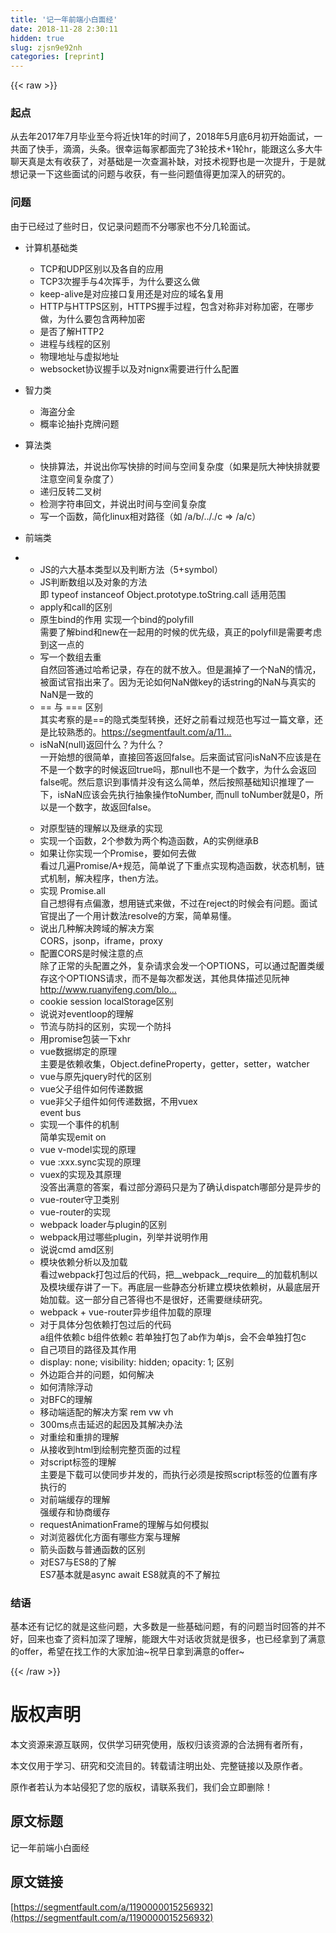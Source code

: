 ```yaml
---
title: '记一年前端小白面经' 
date: 2018-11-28 2:30:11
hidden: true
slug: zjsn9e92nh
categories: [reprint]
---
```


{{< raw >}}
<h3 id="articleHeader0">&#x8D77;&#x70B9;</h3><p>&#x4ECE;&#x53BB;&#x5E74;2017&#x5E74;7&#x6708;&#x6BD5;&#x4E1A;&#x81F3;&#x4ECA;&#x5C06;&#x8FD1;&#x5FEB;1&#x5E74;&#x7684;&#x65F6;&#x95F4;&#x4E86;&#xFF0C;2018&#x5E74;5&#x6708;&#x5E95;6&#x6708;&#x521D;&#x5F00;&#x59CB;&#x9762;&#x8BD5;&#xFF0C;&#x4E00;&#x5171;&#x9762;&#x4E86;&#x5FEB;&#x624B;&#xFF0C;&#x6EF4;&#x6EF4;&#xFF0C;&#x5934;&#x6761;&#x3002;&#x5F88;&#x5E78;&#x8FD0;&#x6BCF;&#x5BB6;&#x90FD;&#x9762;&#x5B8C;&#x4E86;3&#x8F6E;&#x6280;&#x672F;+1&#x8F6E;hr&#xFF0C;&#x80FD;&#x8DDF;&#x8FD9;&#x4E48;&#x591A;&#x5927;&#x725B;&#x804A;&#x5929;&#x771F;&#x662F;&#x592A;&#x6709;&#x6536;&#x83B7;&#x4E86;&#xFF0C;&#x5BF9;&#x57FA;&#x7840;&#x662F;&#x4E00;&#x6B21;&#x67E5;&#x6F0F;&#x8865;&#x7F3A;&#xFF0C;&#x5BF9;&#x6280;&#x672F;&#x89C6;&#x91CE;&#x4E5F;&#x662F;&#x4E00;&#x6B21;&#x63D0;&#x5347;&#xFF0C;&#x4E8E;&#x662F;&#x5C31;&#x60F3;&#x8BB0;&#x5F55;&#x4E00;&#x4E0B;&#x8FD9;&#x4E9B;&#x9762;&#x8BD5;&#x7684;&#x95EE;&#x9898;&#x4E0E;&#x6536;&#x83B7;&#xFF0C;&#x6709;&#x4E00;&#x4E9B;&#x95EE;&#x9898;&#x503C;&#x5F97;&#x66F4;&#x52A0;&#x6DF1;&#x5165;&#x7684;&#x7814;&#x7A76;&#x7684;&#x3002;</p><h3 id="articleHeader1">&#x95EE;&#x9898;</h3><p>&#x7531;&#x4E8E;&#x5DF2;&#x7ECF;&#x8FC7;&#x4E86;&#x4E9B;&#x65F6;&#x65E5;&#xFF0C;&#x4EC5;&#x8BB0;&#x5F55;&#x95EE;&#x9898;&#x800C;&#x4E0D;&#x5206;&#x54EA;&#x5BB6;&#x4E5F;&#x4E0D;&#x5206;&#x51E0;&#x8F6E;&#x9762;&#x8BD5;&#x3002;</p><ul><li><p>&#x8BA1;&#x7B97;&#x673A;&#x57FA;&#x7840;&#x7C7B;</p><ul><li>TCP&#x548C;UDP&#x533A;&#x522B;&#x4EE5;&#x53CA;&#x5404;&#x81EA;&#x7684;&#x5E94;&#x7528;</li><li>TCP3&#x6B21;&#x63E1;&#x624B;&#x4E0E;4&#x6B21;&#x6325;&#x624B;&#xFF0C;&#x4E3A;&#x4EC0;&#x4E48;&#x8981;&#x8FD9;&#x4E48;&#x505A;</li><li>keep-alive&#x662F;&#x5BF9;&#x5E94;&#x63A5;&#x53E3;&#x590D;&#x7528;&#x8FD8;&#x662F;&#x5BF9;&#x5E94;&#x7684;&#x57DF;&#x540D;&#x590D;&#x7528;</li><li>HTTP&#x4E0E;HTTPS&#x533A;&#x522B;&#xFF0C;HTTPS&#x63E1;&#x624B;&#x8FC7;&#x7A0B;&#xFF0C;&#x5305;&#x542B;&#x5BF9;&#x79F0;&#x975E;&#x5BF9;&#x79F0;&#x52A0;&#x5BC6;&#xFF0C;&#x5728;&#x54EA;&#x6B65;&#x505A;&#xFF0C;&#x4E3A;&#x4EC0;&#x4E48;&#x8981;&#x5305;&#x542B;&#x4E24;&#x79CD;&#x52A0;&#x5BC6;</li><li>&#x662F;&#x5426;&#x4E86;&#x89E3;HTTP2</li><li>&#x8FDB;&#x7A0B;&#x4E0E;&#x7EBF;&#x7A0B;&#x7684;&#x533A;&#x522B;</li><li>&#x7269;&#x7406;&#x5730;&#x5740;&#x4E0E;&#x865A;&#x62DF;&#x5730;&#x5740;</li><li>websocket&#x534F;&#x8BAE;&#x63E1;&#x624B;&#x4EE5;&#x53CA;&#x5BF9;nignx&#x9700;&#x8981;&#x8FDB;&#x884C;&#x4EC0;&#x4E48;&#x914D;&#x7F6E;</li></ul></li><li><p>&#x667A;&#x529B;&#x7C7B;</p><ul><li>&#x6D77;&#x76D7;&#x5206;&#x91D1;</li><li>&#x6982;&#x7387;&#x8BBA;&#x62BD;&#x6251;&#x514B;&#x724C;&#x95EE;&#x9898;</li></ul></li><li><p>&#x7B97;&#x6CD5;&#x7C7B;</p><ul><li>&#x5FEB;&#x6392;&#x7B97;&#x6CD5;&#xFF0C;&#x5E76;&#x8BF4;&#x51FA;&#x4F60;&#x5199;&#x5FEB;&#x6392;&#x7684;&#x65F6;&#x95F4;&#x4E0E;&#x7A7A;&#x95F4;&#x590D;&#x6742;&#x5EA6;&#xFF08;&#x5982;&#x679C;&#x662F;&#x962E;&#x5927;&#x795E;&#x5FEB;&#x6392;&#x5C31;&#x8981;&#x6CE8;&#x610F;&#x7A7A;&#x95F4;&#x590D;&#x6742;&#x5EA6;&#x4E86;&#xFF09;</li><li>&#x9012;&#x5F52;&#x53CD;&#x8F6C;&#x4E8C;&#x53C9;&#x6811;</li><li>&#x68C0;&#x6D4B;&#x5B57;&#x7B26;&#x4E32;&#x56DE;&#x6587;&#xFF0C;&#x5E76;&#x8BF4;&#x51FA;&#x65F6;&#x95F4;&#x4E0E;&#x7A7A;&#x95F4;&#x590D;&#x6742;&#x5EA6;</li><li>&#x5199;&#x4E00;&#x4E2A;&#x51FD;&#x6570;&#xFF0C;&#x7B80;&#x5316;linux&#x76F8;&#x5BF9;&#x8DEF;&#x5F84;&#xFF08;&#x5982; /a/b/.././c =&gt; /a/c&#xFF09;</li></ul></li><li><p>&#x524D;&#x7AEF;&#x7C7B;</p></li><li><ul><li>JS&#x7684;&#x516D;&#x5927;&#x57FA;&#x672C;&#x7C7B;&#x578B;&#x4EE5;&#x53CA;&#x5224;&#x65AD;&#x65B9;&#x6CD5;&#xFF08;5+symbol&#xFF09;</li><li>JS&#x5224;&#x65AD;&#x6570;&#x7EC4;&#x4EE5;&#x53CA;&#x5BF9;&#x8C61;&#x7684;&#x65B9;&#x6CD5;<br>&#x5373; typeof instanceof Object.prototype.toString.call &#x9002;&#x7528;&#x8303;&#x56F4;</li><li>apply&#x548C;call&#x7684;&#x533A;&#x522B;</li><li>&#x539F;&#x751F;bind&#x7684;&#x4F5C;&#x7528; &#x5B9E;&#x73B0;&#x4E00;&#x4E2A;bind&#x7684;polyfill<br>&#x9700;&#x8981;&#x4E86;&#x89E3;bind&#x548C;new&#x5728;&#x4E00;&#x8D77;&#x7528;&#x7684;&#x65F6;&#x5019;&#x7684;&#x4F18;&#x5148;&#x7EA7;&#xFF0C;&#x771F;&#x6B63;&#x7684;polyfill&#x662F;&#x9700;&#x8981;&#x8003;&#x8651;&#x5230;&#x8FD9;&#x4E00;&#x70B9;&#x7684;</li><li>&#x5199;&#x4E00;&#x4E2A;&#x6570;&#x7EC4;&#x53BB;&#x91CD;<br>&#x81EA;&#x7136;&#x56DE;&#x7B54;&#x901A;&#x8FC7;&#x54C8;&#x5E0C;&#x8BB0;&#x5F55;&#xFF0C;&#x5B58;&#x5728;&#x7684;&#x5C31;&#x4E0D;&#x653E;&#x5165;&#x3002;&#x4F46;&#x662F;&#x6F0F;&#x6389;&#x4E86;&#x4E00;&#x4E2A;NaN&#x7684;&#x60C5;&#x51B5;&#xFF0C;&#x88AB;&#x9762;&#x8BD5;&#x5B98;&#x6307;&#x51FA;&#x6765;&#x4E86;&#x3002;&#x56E0;&#x4E3A;&#x65E0;&#x8BBA;&#x5982;&#x4F55;NaN&#x505A;key&#x7684;&#x8BDD;string&#x7684;NaN&#x4E0E;&#x771F;&#x5B9E;&#x7684;NaN&#x662F;&#x4E00;&#x81F4;&#x7684;</li><li>== &#x4E0E; === &#x533A;&#x522B;<br>&#x5176;&#x5B9E;&#x8003;&#x5BDF;&#x7684;&#x662F;==&#x7684;&#x9690;&#x5F0F;&#x7C7B;&#x578B;&#x8F6C;&#x6362;&#xFF0C;&#x8FD8;&#x597D;&#x4E4B;&#x524D;&#x770B;&#x8FC7;&#x89C4;&#x8303;&#x4E5F;&#x5199;&#x8FC7;&#x4E00;&#x7BC7;&#x6587;&#x7AE0;&#xFF0C;&#x8FD8;&#x662F;&#x6BD4;&#x8F83;&#x719F;&#x6089;&#x7684;&#x3002;<a href="https://segmentfault.com/a/1190000014903982">https://segmentfault.com/a/11...</a></li><li>isNaN(null)&#x8FD4;&#x56DE;&#x4EC0;&#x4E48;&#xFF1F;&#x4E3A;&#x4EC0;&#x4E48;&#xFF1F;<br>&#x4E00;&#x5F00;&#x59CB;&#x60F3;&#x7684;&#x5F88;&#x7B80;&#x5355;&#xFF0C;&#x76F4;&#x63A5;&#x56DE;&#x7B54;&#x8FD4;&#x56DE;false&#x3002;&#x540E;&#x6765;&#x9762;&#x8BD5;&#x5B98;&#x95EE;isNaN&#x4E0D;&#x5E94;&#x8BE5;&#x662F;&#x5728;&#x4E0D;&#x662F;&#x4E00;&#x4E2A;&#x6570;&#x5B57;&#x7684;&#x65F6;&#x5019;&#x8FD4;&#x56DE;true&#x5417;&#xFF0C;&#x90A3;null&#x4E5F;&#x4E0D;&#x662F;&#x4E00;&#x4E2A;&#x6570;&#x5B57;&#xFF0C;&#x4E3A;&#x4EC0;&#x4E48;&#x4F1A;&#x8FD4;&#x56DE;false&#x5462;&#x3002;&#x7136;&#x540E;&#x610F;&#x8BC6;&#x5230;&#x4E8B;&#x60C5;&#x5E76;&#x6CA1;&#x6709;&#x8FD9;&#x4E48;&#x7B80;&#x5355;&#xFF0C;&#x7136;&#x540E;&#x6309;&#x7167;&#x57FA;&#x7840;&#x77E5;&#x8BC6;&#x63A8;&#x7406;&#x4E86;&#x4E00;&#x4E0B;&#xFF0C;isNaN&#x5E94;&#x8BE5;&#x4F1A;&#x5148;&#x6267;&#x884C;&#x62BD;&#x8C61;&#x64CD;&#x4F5C;toNumber, &#x800C;null toNumber&#x5C31;&#x662F;0&#xFF0C;&#x6240;&#x4EE5;&#x662F;&#x4E00;&#x4E2A;&#x6570;&#x5B57;&#xFF0C;&#x6545;&#x8FD4;&#x56DE;false&#x3002;</li></ul></li><ul><li>&#x5BF9;&#x539F;&#x578B;&#x94FE;&#x7684;&#x7406;&#x89E3;&#x4EE5;&#x53CA;&#x7EE7;&#x627F;&#x7684;&#x5B9E;&#x73B0;</li><li>&#x5B9E;&#x73B0;&#x4E00;&#x4E2A;&#x51FD;&#x6570;&#xFF0C;2&#x4E2A;&#x53C2;&#x6570;&#x4E3A;&#x4E24;&#x4E2A;&#x6784;&#x9020;&#x51FD;&#x6570;&#xFF0C;A&#x7684;&#x5B9E;&#x4F8B;&#x7EE7;&#x627F;B</li><li>&#x5982;&#x679C;&#x8BA9;&#x4F60;&#x5B9E;&#x73B0;&#x4E00;&#x4E2A;Promise&#xFF0C;&#x8981;&#x5982;&#x4F55;&#x53BB;&#x505A;<br>&#x770B;&#x8FC7;&#x51E0;&#x904D;Promise/A+&#x89C4;&#x8303;&#xFF0C;&#x7B80;&#x5355;&#x8BF4;&#x4E86;&#x4E0B;&#x91CD;&#x70B9;&#x5B9E;&#x73B0;&#x6784;&#x9020;&#x51FD;&#x6570;&#xFF0C;&#x72B6;&#x6001;&#x673A;&#x5236;&#xFF0C;&#x94FE;&#x5F0F;&#x673A;&#x5236;&#xFF0C;&#x89E3;&#x51B3;&#x7A0B;&#x5E8F;&#xFF0C;then&#x65B9;&#x6CD5;&#x3002;</li><li>&#x5B9E;&#x73B0; Promise.all<br>&#x81EA;&#x5DF1;&#x60F3;&#x5F97;&#x6709;&#x70B9;&#x504F;&#x6FC0;&#xFF0C;&#x60F3;&#x7528;&#x94FE;&#x5F0F;&#x6765;&#x505A;&#xFF0C;&#x4E0D;&#x8FC7;&#x5728;reject&#x7684;&#x65F6;&#x5019;&#x4F1A;&#x6709;&#x95EE;&#x9898;&#x3002;&#x9762;&#x8BD5;&#x5B98;&#x63D0;&#x51FA;&#x4E86;&#x4E00;&#x4E2A;&#x7528;&#x8BA1;&#x6570;&#x6CD5;resolve&#x7684;&#x65B9;&#x6848;&#xFF0C;&#x7B80;&#x5355;&#x6613;&#x61C2;&#x3002;</li><li>&#x8BF4;&#x51FA;&#x51E0;&#x79CD;&#x89E3;&#x51B3;&#x8DE8;&#x57DF;&#x7684;&#x89E3;&#x51B3;&#x65B9;&#x6848;<br>CORS&#xFF0C;jsonp&#xFF0C;iframe&#xFF0C;proxy</li><li>&#x914D;&#x7F6E;CORS&#x662F;&#x65F6;&#x5019;&#x6CE8;&#x610F;&#x7684;&#x70B9;<br>&#x9664;&#x4E86;&#x6B63;&#x5E38;&#x7684;&#x5934;&#x914D;&#x7F6E;&#x4E4B;&#x5916;&#xFF0C;&#x590D;&#x6742;&#x8BF7;&#x6C42;&#x4F1A;&#x53D1;&#x4E00;&#x4E2A;OPTIONS&#xFF0C;&#x53EF;&#x4EE5;&#x901A;&#x8FC7;&#x914D;&#x7F6E;&#x7C7B;&#x7F13;&#x5B58;&#x8FD9;&#x4E2A;OPTIONS&#x8BF7;&#x6C42;&#xFF0C;&#x800C;&#x4E0D;&#x662F;&#x6BCF;&#x6B21;&#x90FD;&#x53D1;&#x9001;&#xFF0C;&#x5176;&#x4ED6;&#x5177;&#x4F53;&#x63CF;&#x8FF0;&#x89C1;&#x962E;&#x795E;<a href="http://www.ruanyifeng.com/blog/2016/04/cors.html" rel="nofollow noreferrer" target="_blank">http://www.ruanyifeng.com/blo...</a></li><li>cookie session localStorage&#x533A;&#x522B;</li><li>&#x8BF4;&#x8BF4;&#x5BF9;eventloop&#x7684;&#x7406;&#x89E3;</li><li>&#x8282;&#x6D41;&#x4E0E;&#x9632;&#x6296;&#x7684;&#x533A;&#x522B;&#xFF0C;&#x5B9E;&#x73B0;&#x4E00;&#x4E2A;&#x9632;&#x6296;</li><li>&#x7528;promise&#x5305;&#x88C5;&#x4E00;&#x4E0B;xhr</li><li>vue&#x6570;&#x636E;&#x7ED1;&#x5B9A;&#x7684;&#x539F;&#x7406;<br>&#x4E3B;&#x8981;&#x662F;&#x4F9D;&#x8D56;&#x6536;&#x96C6;&#xFF0C;Object.defineProperty&#xFF0C;getter&#xFF0C;setter&#xFF0C;watcher</li><li>vue&#x4E0E;&#x539F;&#x5148;jquery&#x65F6;&#x4EE3;&#x7684;&#x533A;&#x522B;</li><li>vue&#x7236;&#x5B50;&#x7EC4;&#x4EF6;&#x5982;&#x4F55;&#x4F20;&#x9012;&#x6570;&#x636E;</li><li>vue&#x975E;&#x7236;&#x5B50;&#x7EC4;&#x4EF6;&#x5982;&#x4F55;&#x4F20;&#x9012;&#x6570;&#x636E;&#xFF0C;&#x4E0D;&#x7528;vuex<br>event bus</li><li>&#x5B9E;&#x73B0;&#x4E00;&#x4E2A;&#x4E8B;&#x4EF6;&#x7684;&#x673A;&#x5236;<br>&#x7B80;&#x5355;&#x5B9E;&#x73B0;emit on</li><li>vue v-model&#x5B9E;&#x73B0;&#x7684;&#x539F;&#x7406;</li><li>vue :xxx.sync&#x5B9E;&#x73B0;&#x7684;&#x539F;&#x7406;</li><li>vuex&#x7684;&#x5B9E;&#x73B0;&#x53CA;&#x5176;&#x539F;&#x7406;<br>&#x6CA1;&#x7B54;&#x51FA;&#x6EE1;&#x610F;&#x7684;&#x7B54;&#x6848;&#xFF0C;&#x770B;&#x8FC7;&#x90E8;&#x5206;&#x6E90;&#x7801;&#x53EA;&#x662F;&#x4E3A;&#x4E86;&#x786E;&#x8BA4;dispatch&#x54EA;&#x90E8;&#x5206;&#x662F;&#x5F02;&#x6B65;&#x7684;</li><li>vue-router&#x5B88;&#x536B;&#x7C7B;&#x522B;</li><li>vue-router&#x7684;&#x5B9E;&#x73B0;</li><li>webpack loader&#x4E0E;plugin&#x7684;&#x533A;&#x522B;</li><li>webpack&#x7528;&#x8FC7;&#x54EA;&#x4E9B;plugin&#xFF0C;&#x5217;&#x4E3E;&#x5E76;&#x8BF4;&#x660E;&#x4F5C;&#x7528;</li><li>&#x8BF4;&#x8BF4;cmd amd&#x533A;&#x522B;</li><li>&#x6A21;&#x5757;&#x4F9D;&#x8D56;&#x5206;&#x6790;&#x4EE5;&#x53CA;&#x52A0;&#x8F7D;<br>&#x770B;&#x8FC7;webpack&#x6253;&#x5305;&#x8FC7;&#x540E;&#x7684;&#x4EE3;&#x7801;&#xFF0C;&#x628A;__webpack__require__&#x7684;&#x52A0;&#x8F7D;&#x673A;&#x5236;&#x4EE5;&#x53CA;&#x6A21;&#x5757;&#x7F13;&#x5B58;&#x8BB2;&#x4E86;&#x4E00;&#x4E0B;&#x3002;&#x518D;&#x5E95;&#x5C42;&#x4E00;&#x4E9B;&#x9759;&#x6001;&#x5206;&#x6790;&#x5EFA;&#x7ACB;&#x6A21;&#x5757;&#x4F9D;&#x8D56;&#x6811;&#xFF0C;&#x4ECE;&#x6700;&#x5E95;&#x5C42;&#x5F00;&#x59CB;&#x52A0;&#x8F7D;&#x3002;&#x8FD9;&#x4E00;&#x90E8;&#x5206;&#x81EA;&#x5DF1;&#x7B54;&#x5F97;&#x4E5F;&#x4E0D;&#x662F;&#x5F88;&#x597D;&#xFF0C;&#x8FD8;&#x9700;&#x8981;&#x7EE7;&#x7EED;&#x7814;&#x7A76;&#x3002;</li><li>webpack + vue-router&#x5F02;&#x6B65;&#x7EC4;&#x4EF6;&#x52A0;&#x8F7D;&#x7684;&#x539F;&#x7406;</li><li>&#x5BF9;&#x4E8E;&#x5177;&#x4F53;&#x5206;&#x5305;&#x4F9D;&#x8D56;&#x6253;&#x5305;&#x8FC7;&#x540E;&#x7684;&#x4EE3;&#x7801;<br>a&#x7EC4;&#x4EF6;&#x4F9D;&#x8D56;c b&#x7EC4;&#x4EF6;&#x4F9D;&#x8D56;c &#x82E5;&#x5355;&#x72EC;&#x6253;&#x5305;&#x4E86;ab&#x4F5C;&#x4E3A;&#x5355;js&#xFF0C;&#x4F1A;&#x4E0D;&#x4F1A;&#x5355;&#x72EC;&#x6253;&#x5305;c</li><li>&#x81EA;&#x5DF1;&#x9879;&#x76EE;&#x7684;&#x8DEF;&#x5F84;&#x53CA;&#x5176;&#x4F5C;&#x7528;</li><li>display: none; visibility: hidden; opacity: 1; &#x533A;&#x522B;</li><li>&#x5916;&#x8FB9;&#x8DDD;&#x5408;&#x5E76;&#x7684;&#x95EE;&#x9898;&#xFF0C;&#x5982;&#x4F55;&#x89E3;&#x51B3;</li><li>&#x5982;&#x4F55;&#x6E05;&#x9664;&#x6D6E;&#x52A8;</li><li>&#x5BF9;BFC&#x7684;&#x7406;&#x89E3;</li><li>&#x79FB;&#x52A8;&#x7AEF;&#x9002;&#x914D;&#x7684;&#x89E3;&#x51B3;&#x65B9;&#x6848; rem vw vh</li><li>300ms&#x70B9;&#x51FB;&#x5EF6;&#x8FDF;&#x7684;&#x8D77;&#x56E0;&#x53CA;&#x5176;&#x89E3;&#x51B3;&#x529E;&#x6CD5;</li><li>&#x5BF9;&#x91CD;&#x7ED8;&#x548C;&#x91CD;&#x6392;&#x7684;&#x7406;&#x89E3;</li><li>&#x4ECE;&#x63A5;&#x6536;&#x5230;html&#x5230;&#x7ED8;&#x5236;&#x5B8C;&#x6574;&#x9875;&#x9762;&#x7684;&#x8FC7;&#x7A0B;</li><li>&#x5BF9;script&#x6807;&#x7B7E;&#x7684;&#x7406;&#x89E3;<br>&#x4E3B;&#x8981;&#x662F;&#x4E0B;&#x8F7D;&#x53EF;&#x4EE5;&#x4F7F;&#x540C;&#x6B65;&#x5E76;&#x53D1;&#x7684;&#xFF0C;&#x800C;&#x6267;&#x884C;&#x5FC5;&#x987B;&#x662F;&#x6309;&#x7167;script&#x6807;&#x7B7E;&#x7684;&#x4F4D;&#x7F6E;&#x6709;&#x5E8F;&#x6267;&#x884C;&#x7684;</li><li>&#x5BF9;&#x524D;&#x7AEF;&#x7F13;&#x5B58;&#x7684;&#x7406;&#x89E3;<br>&#x5F3A;&#x7F13;&#x5B58;&#x548C;&#x534F;&#x5546;&#x7F13;&#x5B58;</li><li>requestAnimationFrame&#x7684;&#x7406;&#x89E3;&#x4E0E;&#x5982;&#x4F55;&#x6A21;&#x62DF;</li><li>&#x5BF9;&#x6D4F;&#x89C8;&#x5668;&#x4F18;&#x5316;&#x65B9;&#x9762;&#x6709;&#x54EA;&#x4E9B;&#x65B9;&#x6848;&#x4E0E;&#x7406;&#x89E3;</li><li>&#x7BAD;&#x5934;&#x51FD;&#x6570;&#x4E0E;&#x666E;&#x901A;&#x51FD;&#x6570;&#x7684;&#x533A;&#x522B;</li><li>&#x5BF9;ES7&#x4E0E;ES8&#x7684;&#x4E86;&#x89E3;<br>ES7&#x57FA;&#x672C;&#x5C31;&#x662F;async await ES8&#x5C31;&#x771F;&#x7684;&#x4E0D;&#x4E86;&#x89E3;&#x62C9;</li></ul></ul><h3 id="articleHeader2">&#x7ED3;&#x8BED;</h3><p>&#x57FA;&#x672C;&#x8FD8;&#x6709;&#x8BB0;&#x5FC6;&#x7684;&#x5C31;&#x662F;&#x8FD9;&#x4E9B;&#x95EE;&#x9898;&#xFF0C;&#x5927;&#x591A;&#x6570;&#x662F;&#x4E00;&#x4E9B;&#x57FA;&#x7840;&#x95EE;&#x9898;&#xFF0C;&#x6709;&#x7684;&#x95EE;&#x9898;&#x5F53;&#x65F6;&#x56DE;&#x7B54;&#x7684;&#x5E76;&#x4E0D;&#x597D;&#xFF0C;&#x56DE;&#x6765;&#x4E5F;&#x67E5;&#x4E86;&#x8D44;&#x6599;&#x52A0;&#x6DF1;&#x4E86;&#x7406;&#x89E3;&#xFF0C;&#x80FD;&#x8DDF;&#x5927;&#x725B;&#x5BF9;&#x8BDD;&#x6536;&#x8D27;&#x5C31;&#x662F;&#x5F88;&#x591A;&#xFF0C;&#x4E5F;&#x5DF2;&#x7ECF;&#x62FF;&#x5230;&#x4E86;&#x6EE1;&#x610F;&#x7684;offer&#xFF0C;&#x5E0C;&#x671B;&#x5728;&#x627E;&#x5DE5;&#x4F5C;&#x7684;&#x5927;&#x5BB6;&#x52A0;&#x6CB9;~&#x795D;&#x65E9;&#x65E5;&#x62FF;&#x5230;&#x6EE1;&#x610F;&#x7684;offer~</p>
{{< /raw >}}

# 版权声明
本文资源来源互联网，仅供学习研究使用，版权归该资源的合法拥有者所有，

本文仅用于学习、研究和交流目的。转载请注明出处、完整链接以及原作者。

原作者若认为本站侵犯了您的版权，请联系我们，我们会立即删除！

## 原文标题
记一年前端小白面经

## 原文链接
[https://segmentfault.com/a/1190000015256932](https://segmentfault.com/a/1190000015256932)

